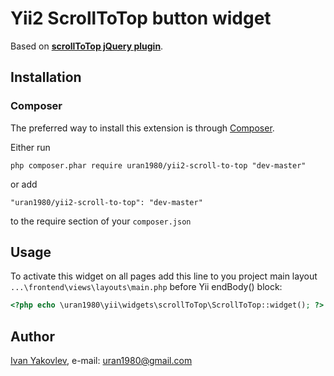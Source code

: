 # Yii2 ScrollToTop button widget

Based on **[scrollToTop jQuery plugin](https://github.com/geniuscarrier/scrollToTop)**.

## Installation


### Composer

The preferred way to install this extension is through [Composer](http://getcomposer.org/).

Either run

```
php composer.phar require uran1980/yii2-scroll-to-top "dev-master"
```

or add

```
"uran1980/yii2-scroll-to-top": "dev-master"
```

to the require section of your ```composer.json```


## Usage

To activate this widget on all pages add this line to you project main layout ```...\frontend\views\layouts\main.php``` before Yii endBody() block:

```php
<?php echo \uran1980\yii\widgets\scrollToTop\ScrollToTop::widget(); ?>
```


## Author

[Ivan Yakovlev](https://github.com/uran1980/), e-mail: [uran1980@gmail.com](mailto:uran1980@gmail.com)

